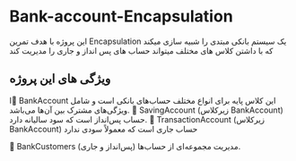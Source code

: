 # Bank-account-Encapsulation
این پروژه با هدف تمرین Encapsulation یک سیستم بانکی مبتدی را شبیه سازی میکند که با داشتن کلاس های مختلف میتواند حساب های پس انداز و جاری را مدیریت کند
## ویژگی های این پروژه
ا📌 BankAccount 
این کلاس پایه برای انواع مختلف حساب‌های بانکی است و شامل ویژگی‌های مشترک بین آن‌ها می‌باشد.
📌 SavingAccount (زیرکلاس BankAccount)
حساب پس‌انداز است که سود سالیانه دارد.
📌 TransactionAccount (زیرکلاس BankAccount)
حساب جاری است که معمولاً سودی ندارد

📌 BankCustomers
مدیریت مجموعه‌ای از حساب‌ها (پس‌انداز و جاری).
